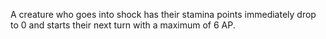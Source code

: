 
A creature who goes into shock has their stamina points immediately drop to 0 and starts their next turn with a maximum of 6 AP.